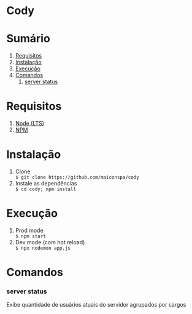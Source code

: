 # Cody

<h1>Sumário</h1>

<ol>
  <li><a href='#requirements'>Requisitos</a></li>
  <li><a href='#installation'>Instalação</a></li>
  <li><a href='#run'>Execução</a></li>
  <li>
    <a href='#commands'>Comandos</a>
    <ol>
      <li><a href='#server-log'>server status</a></li>
    </ol>
  </li>
</ol>

<h1 id='requirements'>Requisitos</h1>
<ol>
  <li><a href='https://nodejs.org/en/'>Node (LTS)</a></li>
  <li><a href='https://www.npmjs.com'>NPM</a></li>
</ol>

<h1 id='installation'>Instalação</h1>
<ol>
  <li>Clone</li>
  <code>$ git clone https://github.com/maiconspa/cody</code>
  
  <li>Instale as dependências</li>
  <code>$ cd cody; npm install</code>
</ol>

<h1 id='run'>Execução</h1>
<ol>
    <li>Prod mode</li>
    <code>$ npm start</code>
    <li>Dev mode (com hot reload)</li>
    <code>$ npx nodemon app.js</code>
</ol>

<h1 id='commands'>Comandos</h1>

<h3 id='server-log'>server status</h3>
Exibe quantidade de usuários atuais do servidor agrupados por cargos
